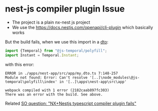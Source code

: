 # nest-js compiler plugin Issue

* The project is a plain nx-nest js project
* We use the https://docs.nestjs.com/openapi/cli-plugin which basically works

But the build fails, when we use this import in a [dto](./apps/nest-app/src/app/my.dto.ts):
```typescript
import {Temporal} from "@js-temporal/polyfill";
import Instant = Temporal.Instant;
```

with this error:  
```
ERROR in ./apps/nest-app/src/app/my.dto.ts 7:148-257
Module not found: Error: Can't resolve '[..]\node_modules\@js-temporal\polyfill\index' in '[..]\apps\nest-app\src\app'

webpack compiled with 1 error (2182caab897fc303)
There was an error with the build. See above.
```

Related [SO question: "NX+Nestjs typescript compiler plugin fails"](https://stackoverflow.com/questions/70304323/nxnestjs-typescript-compiler-plugin-fails)
